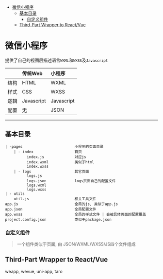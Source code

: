 <!-- TOC -->

- [微信小程序](#微信小程序)
  - [基本目录](#基本目录)
    - [自定义组件](#自定义组件)
  - [Third-Part Wrapper to React/Vue](#third-part-wrapper-to-reactvue)

<!-- /TOC -->
# 微信小程序

提供了自己的视图层描述语言`WXML`和`WXSS`及`Javascript`

| | 传统Web | 小程序 |
| -- | :--- | :--- |
| 结构 | HTML | WXML |
| 样式 | CSS | WXSS |
| 逻辑 | Javascript | Javascript |
| 配置 | 无 | JSON |

***
## 基本目录
    | -pages                        小程序的页面目录
        | - index                   首页
              index.js              对应js
              index.wxml            类似于html
              index.wxss
        | - logs                    其它页面
              logs.js
              logs.json             logs页面自己的配置文件
              logs.wxml
              logs.wxss
    | - utils
        util.js                     相关工具文件
    app.js                          全局的js, 类似于app.js
    app.json                        全局配置文件
    app.wxss                        全局的样式文件 | 会被具体页面的配置覆盖
    project.config.json             类似于package.json

### 自定义组件
> 一个组件类似于页面, 由 JSON/WXML/WXSS/JS四个文件组成

## Third-Part Wrapper to React/Vue
weapp, wevue, uni-app, taro
